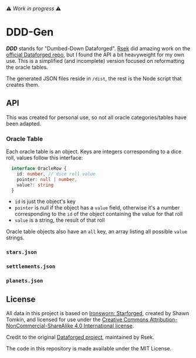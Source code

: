 ⚠ _Work in progress_ ⚠ 

# DDD-Gen

_**DDD**_ stands for "Dumbed-Down Dataforged". [Rsek](https://github.com/rsek) did amazing work on the [official Dataforged repo](https://github.com/rsek/dataforged), but I found the API a bit heavyweight for my own use. This is a simplified (and incomplete) version focused on reformatting the oracle tables.

The generated JSON files reside in `/dist`, the rest is the Node script that creates them.

## API

This was created for personal use, so not all oracle categories/tables have been adapted.

### Oracle Table

Each oracle table is an object. Keys are integers corresponding to a dice roll, values follow this interface:

```typescript
  interface OracleRow {
    id: number, // dice roll value
    pointer: null | number,
    value?: string
  }
```
- `id` is just the object's key
- `pointer` is null if the object has a `value` field, otherwise it's a number corresponding to the `id` of the object containing the value for that roll
- `value` is a string, the result of that roll

Oracle table objects also have an `all` key, an array listing all possible `value` strings.

### `stars.json`

### `settlements.json`

### `planets.json`


## License

All data in this project is based on [Ironsworn: Starforged](www.ironswornrpg.com), created by Shawn Tomkin, and licensed for use under the [Creative Commons Attribution-NonCommercial-ShareAlike 4.0 International license](www.creativecommons.org/licenses/by-nc-sa/4.0/).

Credit to the original [Dataforged project](https://github.com/rsek/dataforged), maintained by Rsek.

The code in this repository is made available under the MIT License.
